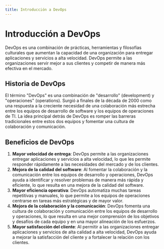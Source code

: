 ```yaml
---
title: Introducción a DevOps
---
```


# Introducción a DevOps

DevOps es una combinación de prácticas, herramientas y filosofías culturales que aumentan la capacidad de una organización para entregar aplicaciones y servicios a alta velocidad. DevOps permite a las organizaciones servir mejor a sus clientes y competir de manera más efectiva en el mercado.

## Historia de DevOps

El término "DevOps" es una combinación de "desarrollo" (development) y "operaciones" (operations). Surgió a finales de la década de 2000 como una respuesta a la creciente necesidad de una colaboración más estrecha entre los equipos de desarrollo de software y los equipos de operaciones de TI. La idea principal detrás de DevOps es romper las barreras tradicionales entre estos dos equipos y fomentar una cultura de colaboración y comunicación.

## Beneficios de DevOps

1. **Mayor velocidad de entrega**: DevOps permite a las organizaciones entregar aplicaciones y servicios a alta velocidad, lo que les permite responder rápidamente a las necesidades del mercado y de los clientes.
2. **Mejora de la calidad del software**: Al fomentar la colaboración y la comunicación entre los equipos de desarrollo y operaciones, DevOps ayuda a identificar y resolver problemas de manera más rápida y eficiente, lo que resulta en una mejora de la calidad del software.
3. **Mayor eficiencia operativa**: DevOps automatiza muchas tareas repetitivas y manuales, lo que permite a los equipos de operaciones centrarse en tareas más estratégicas y de mayor valor.
4. **Mejora de la colaboración y la comunicación**: DevOps fomenta una cultura de colaboración y comunicación entre los equipos de desarrollo y operaciones, lo que resulta en una mejor comprensión de los objetivos y desafíos de cada equipo y en una mayor alineación de los esfuerzos.
5. **Mayor satisfacción del cliente**: Al permitir a las organizaciones entregar aplicaciones y servicios de alta calidad a alta velocidad, DevOps ayuda a mejorar la satisfacción del cliente y a fortalecer la relación con los clientes.
